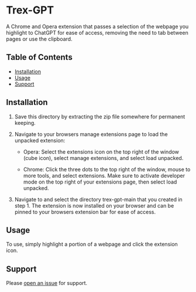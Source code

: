 # Trex-GPT

A Chrome and Opera extension that passes a selection of the webpage you highlight to ChatGPT for ease of access, removing the need to tab between pages or use the clipboard.

## Table of Contents

- [Installation](#installation)
- [Usage](#usage)
- [Support](#support)

## Installation

1.  Save this directory by extracting the zip file somewhere for permanent keeping.  

2.  Navigate to your browsers manage extensions page to load the unpacked extension:  

    - Opera: Select the extensions icon on the top right of the window (cube icon), select manage extensions, and select load unpacked.  

    - Chrome: Click the three dots to the top right of the window, mouse to more tools, and select extensions.  Make sure to activate developer mode on the top right of your extensions page, then select load unpacked.  

3.  Navigate to and select the directory trex-gpt-main that you created in step 1.  The extension is now installed on your browser and can be pinned to your browsers extension bar for ease of access.

## Usage

To use, simply highlight a portion of a webpage and click the extension icon.

## Support

Please [open an issue](https://github.com/VandolinHimself/Trex-GPT/) for support.
